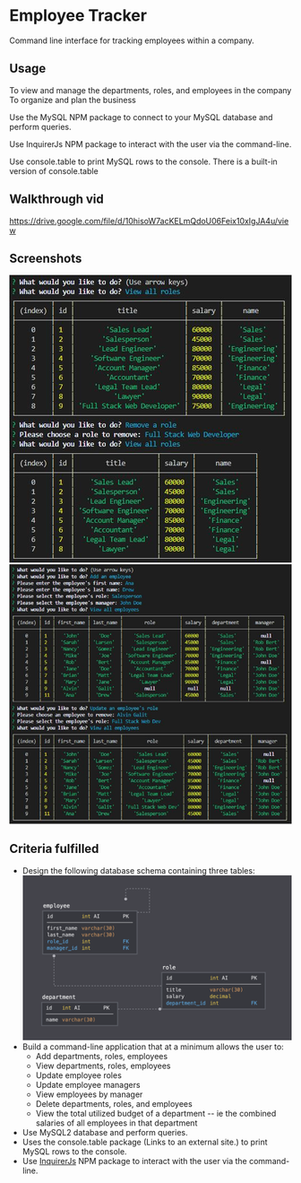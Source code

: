 # Employee Tracker
 Command line interface for tracking employees within a company.


## Usage 
To view and manage the departments, roles, and employees in the company
To organize and plan the business

Use the MySQL NPM package to connect to your MySQL database and perform queries.

Use InquirerJs NPM package to interact with the user via the command-line.

Use console.table to print MySQL rows to the console. There is a built-in version of console.table
## Walkthrough vid

https://drive.google.com/file/d/10hisoW7acKELmQdoU06Feix10xIgJA4u/view

## Screenshots  
![Employee Tracker Screenshot](assets/employee_tracker_screenshot_1.JPG) 
![Employee Tracker Screenshot](assets/employee_tracker_screenshot_2.JPG) 

## Criteria fulfilled 
* Design the following database schema containing three tables:
![Database Schema](assets/schema.png)    
* Build a command-line application that at a minimum allows the user to:
  * Add departments, roles, employees
  * View departments, roles, employees
  * Update employee roles
  * Update employee managers
  * View employees by manager
  * Delete departments, roles, and employees
  * View the total utilized budget of a department -- ie the combined salaries of all employees in that department
* Use MySQL2 database and perform queries.
* Uses the console.table package (Links to an external site.) to print MySQL rows to the console.
* Use [InquirerJs](https://www.npmjs.com/package/inquirer/v/0.2.3) NPM package to interact with the user via the command-line.
 

